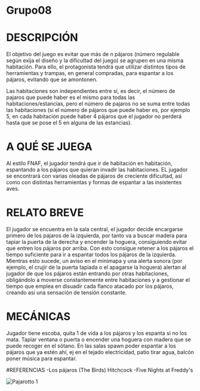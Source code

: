 # Grupo08
# DESCRIPCIÓN
El objetivo del juego es evitar que más de n pájaros (número regulable según exija el diseño y la dificultad del juego) se agrupen en una misma habitación. Para ello, el protagonista
tendrá que utilizar distintos tipos de herramientas y trampas, en general compradas, para espantar a los pájaros, evitando que se amontonen. 

Las habitaciones son independientes entre sí, es decir, el número de pajaros que puede haber es el mismo para todas las habitaciones/estancias, pero el número de pajaros no se suma entre todas las habitaciones (si el número de pájaros que puede haber es, por ejemplo 5, en cada habitación puede haber 4 pájaros que el jugador no perderá hasta que se pose el 5 en alguna de las estancias). 
# A QUÉ SE JUEGA
Al estilo FNAF, el jugador tendrá que ir de habitación en habitación, espantando a los pájaros que quieran invadir las habitaciones. EL jugador se encontrará con varias oleadas de pájaros de creciente dificultad, así como con distintas herramientas y formas de espantar a las insistentes aves.

# RELATO BREVE
El jugador se encuentra en la sala central, el jugador decide encargarse primero de los pájaros de la izquierda, por tanto va a buscar madera para tapiar la puerta de la derecha y encender la hoguera, consiguiendo evitar que entren los pájaros por arriba. Con esto consigue retener a los pájaros el tiempo suficiente para ir a espantar todos los pájaros de la izquierda. Mientras esto sucede, un aviso en el minimapa y una alerta sonora (por ejemplo, el crujir de la puerta tapiada o el apagarse la hoguera) alertan al jugador de que los pájaros están entrando por otras habitaciones, obligándolo a moverse constantemente entre habitaciones y a gestionar el tiempo que emplea en disuadir cada flanco atacado por los pájaros, creando así una sensación de tensión constante.

# MECÁNICAS
Jugador tiene escoba, quita 1 de vida a los pájaros y los espanta si no los mata. Tapiar ventana o puerta o encender una hoguera con madera que se puede recoger en el sótano.
En las salas spawn poder espantar a los pájaros que ya estén ahí, ej en el tejado electricidad, patio tirar agua, balcón poner música para espantar.


#REFERENCIAS
-Los pájaros (The Birds) Hitchcock
-Five Nights at Freddy's

![Pajarotto 1](https://user-images.githubusercontent.com/82326243/133884687-167a3170-8f85-46ae-924e-9b43d3867d3b.png)
